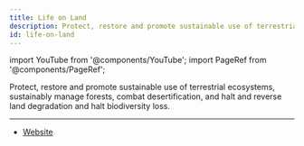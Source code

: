```yaml
---
title: Life on Land
description: Protect, restore and promote sustainable use of terrestrial ecosystems, sustainably manage forests, combat desertification, and halt and reverse land degradation and halt biodiversity loss.
id: life-on-land
---
```


import YouTube from '@components/YouTube';
import PageRef from '@components/PageRef';

Protect, restore and promote sustainable use of terrestrial ecosystems, sustainably manage forests, combat desertification, and halt and reverse land degradation and halt biodiversity loss.

---

- [Website](https://sdgs.un.org/goals/goal15)
